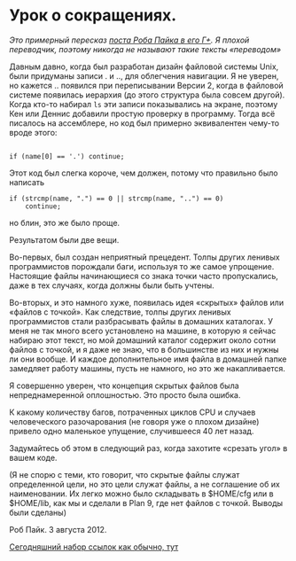 # Урок о сокращениях.

*Это примерный пересказ [поста Роба Пайка в его Г+](https://plus.google.com/101960720994009339267/posts/R58WgWwN9jp). Я плохой переводчик, поэтому никогда не называют такие тексты «переводом»*

Давным давно, когда был разработан дизайн файловой системы Unix, были придуманы записи . и .., для облегчения навигации. Я не уверен, но кажется .. появился при переписывании Версии 2, когда в файловой системе появилась иерархия (до этого структура была совсем другой). Когда кто-то набирал `ls` эти записи показывались на экране, поэтому Кен или Деннис добавили простую проверку в программу. Тогда всё писалось на ассемблере, но код был примерно эквивалентен чему-то вроде этого:

<pre><code>
if (name[0] == '.') continue;
</code></pre>

Этот код был слегка короче, чем должен, потому что правильно было написать

<pre><code>if (strcmp(name, ".") == 0 || strcmp(name, "..") == 0)<br/>    continue;
</code></pre>
но блин, это же было проще.

Результатом были две вещи.

Во-первых, был создан неприятный прецедент. Толпы других ленивых программистов порождали баги, используя то же самое упрощение. Настоящие файлы начинающиеся со знака точки часто пропускались, даже в тех случаях, когда должны были быть учтены.

Во-вторых, и это намного хуже, появилась идея «скрытых» файлов или «файлов с точкой». Как следствие, толпы других ленивых программистов стали разбрасывать файлы в домашних каталогах. У меня не так много всего установлено на машине, в которую я сейчас набираю этот текст, но мой домашний каталог содержит около сотни файлов с точкой, и я даже не знаю, что в большинстве из них и нужны ли они вообще. И каждое дополнительное имя файла в домашней папке замедляет работу машины, пусть не намного, но это же накапливается.

Я совершенно уверен, что концепция скрытых файлов была непреднамеренной оплошностью. Это просто была ошибка.

К какому количеству багов, потраченных циклов CPU и случаев человеческого разочарования (не говоря уже о плохом дизайне) привело одно маленькое упущение, случившееся 40 лет назад.

Задумайтесь об этом в следующий раз, когда захотите «срезать угол» в вашем коде.

(Я не спорю с теми, кто говорит, что скрытые файлы служат определенной цели, но это цели служат файлы, а не соглашение об их наименовании. Их легко можно было складывать в $HOME/cfg или в $HOME/lib, как мы и сделали в Plan 9, где нет файлов с точкой. Выводы были сделаны)

Роб Пайк. 3 августа 2012.

[Сегодняшний набор ссылок как обычно, тут](http://addmeto.cc/post/2012-08-03/)
